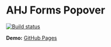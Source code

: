 # AHJ Forms Popover

[![Build status](https://ci.appveyor.com/api/projects/status/<PROJECT_ID>?svg=true)](https://ci.appveyor.com/project/TatianaLevoshko/ahj-forms-popover)

**Demo:** [GitHub Pages](https://TatianaLevoshko.github.io/ahj-forms-popover)
